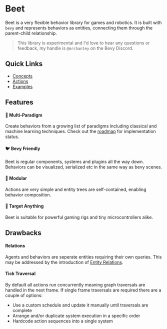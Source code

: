 # Beet

Beet is a very flexible behavior library for games and robotics. It is built with `bevy` and represents behaviors as entities, connecting them through the parent-child relationship.

> This library is experimental and I'd love to hear any questions or feedback, my handle is `@mrchantey` on the Bevy Discord.

## Quick Links

- [Concepts](intro/concepts.md)
- [Actions](intro/actions.md)
- [Examples](examples/index.md)

## Features

#### 🌈 Multi-Paradigm

Create behaviors from a growing list of paradigms including classical and machine learning techniques. Check out the [roadmap](misc/roadmap.md) for implementation status.

#### 🐦 Bevy Friendly

Beet is regular components, systems and plugins all the way down. Behaviors can be visualized, serialized etc in the same way as bevy scenes.

#### 🌳 Modular

Actions are very simple and entity trees are self-contained, enabling behavior composition.

#### 🎯 Target Anything

Beet is suitable for powerful gaming rigs and tiny microcontrollers alike.

<!-- #### 🌐 Zero-config replication

Work can be distributed across environments through world replication. An agent may run some actions in a constrained environment and others in a remote server. -->

## Drawbacks

#### Relations

Agents and behaviors are seperate entities requiring their own queries. This may be addressed by the introduction of [Entity Relations](https://github.com/bevyengine/bevy/issues/3742).

#### Tick Traversal

By default all actions run concurrently meaning graph traversals are handled in the next frame. If single frame traversals are required there are a couple of options:
- Use a custom schedule and update it manually until traversals are complete
- Arrange and/or duplicate system execution in a specific order
- Hardcode action sequences into a single system

